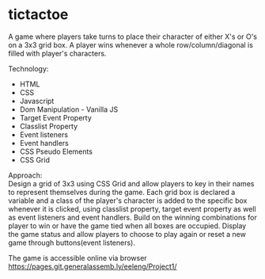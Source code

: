 # tictactoe

A game where players take turns to place their character of either X's or O's on a 3x3 grid box. A player wins whenever a whole row/column/diagonal is filled with player's characters.

Technology: 
<ul>
  <li>HTML</li>
  <li>CSS</li>
  <li>Javascript</li>
  <li>Dom Manipulation - Vanilla JS</li>
<li>Target Event Property</li>
<li>Classlist Property</li>
<li>Event listeners</li>
<li>Event handlers</li>
<li>CSS Pseudo Elements</li> 
<li>CSS Grid</li>
</ul>


Approach: <br/>
Design a grid of 3x3 using CSS Grid and allow players to key in their names to represent themselves during the game.
Each grid box is declared a variable and a class of the player's character is added to the specific box whenever it is clicked, using classlist property, target event property as well as event listeners and event handlers. Build on the winning combinations for player to win or have the game tied when all boxes are occupied. Display the game status and allow players to choose to play again or reset a new game through buttons(event listeners).



The game is accessible online via browser https://pages.git.generalassemb.ly/eeleng/Project1/
